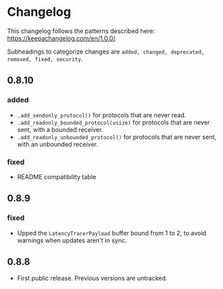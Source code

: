 # Changelog

This changelog follows the patterns described here: <https://keepachangelog.com/en/1.0.0/>.

Subheadings to categorize changes are `added, changed, deprecated, removed, fixed, security`.

## 0.8.10

### added

- `.add_sendonly_protocol()` for protocols that are never read.
- `.add_readonly_bounded_protocol(usize)` for protocols that are never sent, with a bounded receiver.
- `.add_readonly_unbounded_protocol()` for protocols that are never sent, with an unbounded receiver.

### fixed

- README compatibility table


## 0.8.9

### fixed

- Upped the `LatencyTracerPayload` buffer bound from 1 to 2, to avoid warnings when updates aren't in sync.

## 0.8.8

- First public release. Previous versions are untracked.
